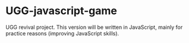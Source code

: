 # UGG-javascript-game
UGG revival project. This version will be written in JavaScript, mainly for practice reasons (improving JavaScript skills).  
